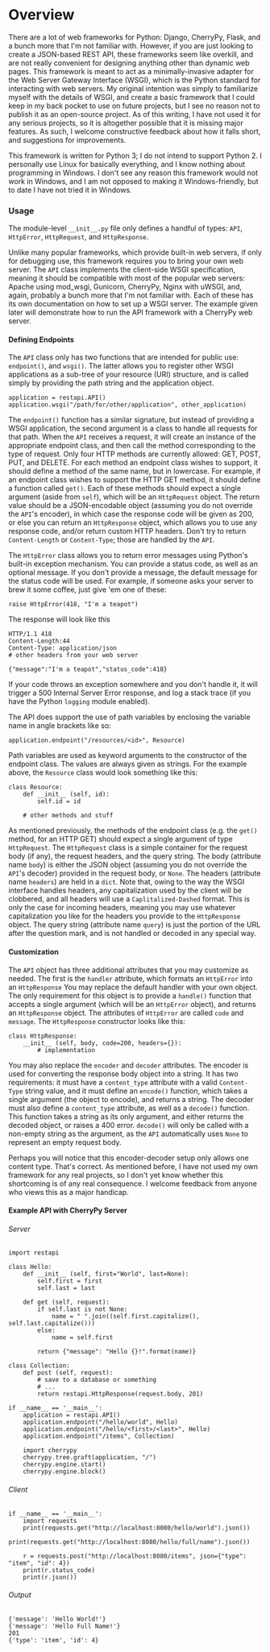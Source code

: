 # Overview
There are a lot of web frameworks for Python: Django, CherryPy, Flask, and a bunch more that I'm not familiar with. However, if you are just looking to create a JSON-based REST API, these frameworks seem like overkill, and are not really convenient for designing anything other than dynamic web pages. This framework is meant to act as a minimally-invasive adapter for the Web Server Gateway Interface (WSGI), which is the Python standard for interacting with web servers. My original intention was simply to familiarize myself with the details of WSGI, and create a basic framework that I could keep in my back pocket to use on future projects, but I see no reason not to publish it as an open-source project. As of this writing, I have not used it for any serious projects, so it is altogether possible that it is missing major features. As such, I welcome constructive feedback about how it falls short, and suggestions for improvements.

This framework is written for Python 3; I do not intend to support Python 2. I personally use Linux for basically everything, and I know nothing about programming in Windows. I don't see any reason this framework would not work in Windows, and I am not opposed to making it Windows-friendly, but to date I have not tried it in Windows.

### Usage
The module-level `__init__.py` file only defines a handful of types: `API`, `HttpError`, `HttpRequest`, and `HttpResponse`.

Unlike many popular frameworks, which provide built-in web servers, if only for debugging use, this framework requires you to bring your own web server. The `API` class implements the client-side WSGI specification, meaning it should be compatible with most of the popular web servers: Apache using mod\_wsgi, Gunicorn, CherryPy, Nginx with uWSGI, and, again, probably a bunch more that I'm not familiar with. Each of these has its own documentation on how to set up a WSGI server. The example given later will demonstrate how to run the API framework with a CherryPy web server.

#### Defining Endpoints
The `API` class only has two functions that are intended for public use: `endpoint()`, and `wsgi()`. The latter allows you to register other WSGI applications as a sub-tree of your resource (URI) structure, and is called simply by providing the path string and the application object.

    application = restapi.API()
    application.wsgi("/path/for/other/application", other_application)

The `endpoint()` function has a similar signature, but instead of providing a WSGI application, the second argument is a class to handle all requests for that path. When the `API` receives a request, it will create an instance of the appropriate endpoint class, and then call the method corresponding to the type of request. Only four HTTP methods are currently allowed: GET, POST, PUT, and DELETE. For each method an endpoint class wishes to support, it should define a method of the same name, but in lowercase. For example, if an endpoint class wishes to support the HTTP GET method, it should define a function called `get()`. Each of these methods should expect a single argument (aside from `self`), which will be an `HttpRequest` object. The return value should be a JSON-encodable object (assuming you do not override the `API`'s encoder), in which case the response code will be given as 200, or else you can return an `HttpResponse` object, which allows you to use any response code, and/or return custom HTTP headers. Don't try to return `Content-Length` or `Content-Type`; those are handled by the `API`.

The `HttpError` class allows you to return error messages using Python's built-in exception mechanism. You can provide a status code, as well as an optional message. If you don't provide a message, the default message for the status code will be used. For example, if someone asks your server to brew it some coffee, just give 'em one of these:

    raise HttpError(418, "I'm a teapot")

The response will look like this

    HTTP/1.1 418
    Content-Length:44
    Content-Type: application/json
    # other headers from your web server

    {"message":"I'm a teapot","status_code":418}

If your code throws an exception somewhere and you don't handle it, it will trigger a 500 Internal Server Error response, and log a stack trace (if you have the Python `logging` module enabled).

The API does support the use of path variables by enclosing the variable name in angle brackets like so:

    application.endpoint("/resources/<id>", Resource)

Path variables are used as keyword arguments to the constructor of the endpoint class. The values are always given as strings. For the example above, the `Resource` class would look something like this:

    class Resource:
        def __init__ (self, id):
            self.id = id

        # other methods and stuff

As mentioned previously, the methods of the endpoint class (e.g. the `get()` method, for an HTTP GET) should expect a single argument of type `HttpRequest`. The `HttpRequest` class is a simple container for the request body (if any), the request headers, and the query string. The body (attribute name `body`) is either the JSON object (assuming you do not override the `API`'s decoder) provided in the request body, or `None`.  The headers (attribute name `headers`) are held in a `dict`. Note that, owing to the way the WSGI interface handles headers, any capitalization used by the client will be clobbered, and all headers will use a `Caplitalized-Dashed` format. This is only the case for incoming headers, meaning you may use whatever capitalization you like for the headers you provide to the `HttpResponse` object. The query string (attribute name `query`) is just the portion of the URL after the question mark, and is not handled or decoded in any special way.

#### Customization
The `API` object has three additional attributes that you may customize as needed. The first is the `handler` attribute, which formats an `HttpError` into an `HttpResponse` You may replace the default handler with your own object. The only requirement for this object is to provide a `handle()` function that accepts a single argument (which will be an `HttpError` object), and returns an `HttpResponse` object. The attributes of `HttpError` are called `code` and `message`. The `HttpResponse` constructor looks like this:

    class HttpResponse:
        __init__ (self, body, code=200, headers={}):
            # implementation

You may also replace the `encoder` and `decoder` attributes. The encoder is used for converting the response body object into a string. It has two requirements: it must have a `content_type` attribute with a valid `Content-Type` string value, and it must define an `encode()` function, which takes a single argument (the object to encode), and returns a string. The decoder must also define a `content_type` attribute, as well as a `decode()` function. This function takes a string as its only argument, and either returns the decoded object, or raises a 400 error. `decode()` will only be called with a non-empty string as the argument, as the `API` automatically uses `None` to represent an empty request body.

Perhaps you will notice that this encoder-decoder setup only allows one content type. That's correct. As mentioned before, I have not used my own framework for any real projects, so I don't yet know whether this shortcoming is of any real consequence. I welcome feedback from anyone who views this as a major handicap.

#### Example API with CherryPy Server
###### Server

    import restapi

    class Hello:
        def __init__ (self, first="World", last=None):
            self.first = first
            self.last = last

        def get (self, request):
            if self.last is not None:
                name = " ".join((self.first.capitalize(), self.last.capitalize()))
            else:
                name = self.first

            return {"message": "Hello {}!".format(name)}

    class Collection:
        def post (self, request):
            # save to a database or something
            # ...
            return restapi.HttpResponse(request.body, 201)

    if __name__ == '__main__':
        application = restapi.API()
        application.endpoint("/hello/world", Hello)
        application.endpoint("/hello/<first>/<last>", Hello)
        application.endpoint("/items", Collection)

        import cherrypy
        cherrypy.tree.graft(application, "/")
        cherrypy.engine.start()
        cherrypy.engine.block()

###### Client

    if __name__ == '__main__':
        import requests
        print(requests.get("http://localhost:8080/hello/world").json())
        print(requests.get("http://localhost:8080/hello/full/name").json())

        r = requests.post("http://localhost:8080/items", json={"type": "item", "id": 4})
        print(r.status_code)
        print(r.json())

###### Output

    {'message': 'Hello World!'}
    {'message': 'Hello Full Name!'}
    201
    {'type': 'item', 'id': 4}
